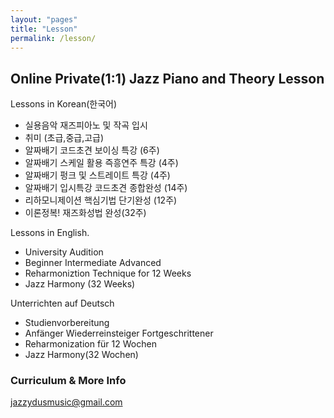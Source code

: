 ```yaml
---
layout: "pages"
title: "Lesson"
permalink: /lesson/
---
```


## Online Private(1:1) Jazz Piano and Theory Lesson

Lessons in Korean(한국어)

- 실용음악 재즈피아노 및 작곡 입시
- 취미 (초급,중급,고급)
- 알짜배기 코드초견 보이싱 특강 (6주)
- 알짜배기 스케일 활용 즉흥연주 특강 (4주)
- 알짜배기 펑크 및 스트레이트 특강 (4주)
- 알짜배기 입시특강 코드초견 종합완성 (14주)
- 리하모니제이션 핵심기법 단기완성 (12주)
- 이론정복! 재즈화성법 완성(32주)


Lessons in English.

- University Audition
- Beginner Intermediate Advanced
- Reharmoniztion Technique for 12 Weeks
- Jazz Harmony (32 Weeks)

Unterrichten auf Deutsch

- Studienvorbereitung
- Anfänger Wiederreinsteiger Fortgeschrittener
- Reharmonization für 12 Wochen
- Jazz Harmony(32 Wochen)


### Curriculum & More Info
jazzydusmusic@gmail.com

